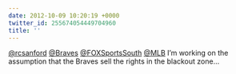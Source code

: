```yaml
---
date: 2012-10-09 10:20:19 +0000
twitter_id: 255674054449704960
title: ''
---
```




[@rcsanford](https://twitter.com/rcsanford) [@Braves](https://twitter.com/Braves) [@FOXSportsSouth](https://twitter.com/FOXSportsSouth) [@MLB](https://twitter.com/MLB) I’m working on the assumption that the Braves sell the rights in the blackout zone…
